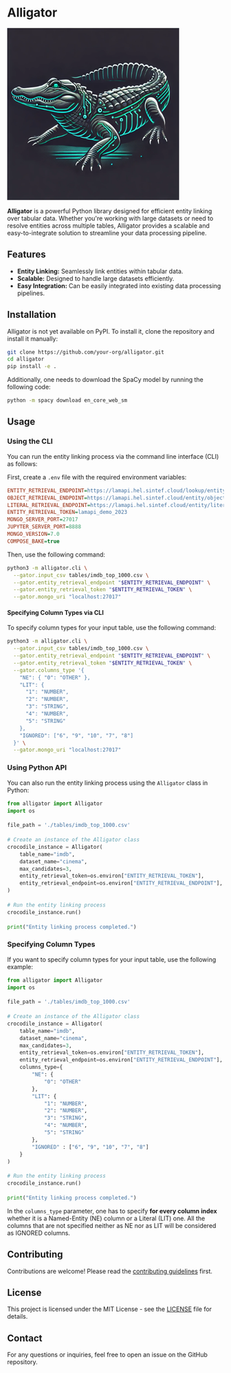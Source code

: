 # Alligator

<img src="logo.webp" alt="Alligator Logo" width="400"/>

**Alligator** is a powerful Python library designed for efficient entity linking over tabular data. Whether you're working with large datasets or need to resolve entities across multiple tables, Alligator provides a scalable and easy-to-integrate solution to streamline your data processing pipeline.


## Features

- **Entity Linking:** Seamlessly link entities within tabular data.
- **Scalable:** Designed to handle large datasets efficiently.
- **Easy Integration:** Can be easily integrated into existing data processing pipelines.

## Installation

Alligator is not yet available on PyPI. To install it, clone the repository and install it manually:

```bash
git clone https://github.com/your-org/alligator.git
cd alligator
pip install -e .
```

Additionally, one needs to download the SpaCy model by running the following code:

```bash
python -m spacy download en_core_web_sm
```

## Usage

### Using the CLI
You can run the entity linking process via the command line interface (CLI) as follows:

First, create a `.env` file with the required environment variables:

```ini
ENTITY_RETRIEVAL_ENDPOINT=https://lamapi.hel.sintef.cloud/lookup/entity-retrieval
OBJECT_RETRIEVAL_ENDPOINT=https://lamapi.hel.sintef.cloud/entity/objects
LITERAL_RETRIEVAL_ENDPOINT=https://lamapi.hel.sintef.cloud/entity/literals
ENTITY_RETRIEVAL_TOKEN=lamapi_demo_2023
MONGO_SERVER_PORT=27017
JUPYTER_SERVER_PORT=8888
MONGO_VERSION=7.0
COMPOSE_BAKE=true
```

Then, use the following command:

```bash
python3 -m alligator.cli \
  --gator.input_csv tables/imdb_top_1000.csv \
  --gator.entity_retrieval_endpoint "$ENTITY_RETRIEVAL_ENDPOINT" \
  --gator.entity_retrieval_token "$ENTITY_RETRIEVAL_TOKEN" \
  --gator.mongo_uri "localhost:27017"
```

#### Specifying Column Types via CLI
To specify column types for your input table, use the following command:

```bash
python3 -m alligator.cli \
  --gator.input_csv tables/imdb_top_1000.csv \
  --gator.entity_retrieval_endpoint "$ENTITY_RETRIEVAL_ENDPOINT" \
  --gator.entity_retrieval_token "$ENTITY_RETRIEVAL_TOKEN" \
  --gator.columns_type '{
    "NE": { "0": "OTHER" },
    "LIT": {
      "1": "NUMBER",
      "2": "NUMBER",
      "3": "STRING",
      "4": "NUMBER",
      "5": "STRING"
    },
    "IGNORED": ["6", "9", "10", "7", "8"]
  }' \
  --gator.mongo_uri "localhost:27017"
```

### Using Python API
You can also run the entity linking process using the `Alligator` class in Python:

```python
from alligator import Alligator
import os

file_path = './tables/imdb_top_1000.csv'

# Create an instance of the Alligator class
crocodile_instance = Alligator(
    table_name="imdb",
    dataset_name="cinema",
    max_candidates=3,
    entity_retrieval_token=os.environ["ENTITY_RETRIEVAL_TOKEN"],
    entity_retrieval_endpoint=os.environ["ENTITY_RETRIEVAL_ENDPOINT"],
)

# Run the entity linking process
crocodile_instance.run()

print("Entity linking process completed.")
```

### Specifying Column Types
If you want to specify column types for your input table, use the following example:

```python
from alligator import Alligator
import os

file_path = './tables/imdb_top_1000.csv'

# Create an instance of the Alligator class
crocodile_instance = Alligator(
    table_name="imdb",
    dataset_name="cinema",
    max_candidates=3,
    entity_retrieval_token=os.environ["ENTITY_RETRIEVAL_TOKEN"],
    entity_retrieval_endpoint=os.environ["ENTITY_RETRIEVAL_ENDPOINT"],
    columns_type={
        "NE": {
            "0": "OTHER"
        },
        "LIT": {
            "1": "NUMBER",
            "2": "NUMBER",
            "3": "STRING",
            "4": "NUMBER",
            "5": "STRING"
        },
        "IGNORED" : ["6", "9", "10", "7", "8"]
    }
)

# Run the entity linking process
crocodile_instance.run()

print("Entity linking process completed.")
```

In the `columns_type` parameter, one has to specify **for every column index** whether it is a Named-Entity (NE) column or a Literal (LIT) one. All the columns that are not specified neither as NE nor as LIT will be considered as IGNORED columns.

## Contributing

Contributions are welcome! Please read the [contributing guidelines](CONTRIBUTING.md) first.

## License

This project is licensed under the MIT License - see the [LICENSE](LICENSE) file for details.

## Contact

For any questions or inquiries, feel free to open an issue on the GitHub repository.
